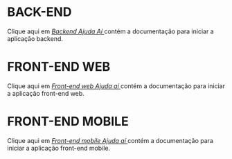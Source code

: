 # BACK-END

Clique aqui em _<a href="./web-api"> Backend Ajuda Aí </a>_ contém a documentação para iniciar a aplicação backend.

# FRONT-END WEB

Clique aqui em _<a href="./front-end-web"> Front-end web Ajuda aí </a>_ contém a documentação para iniciar a aplicação front-end web.

# FRONT-END MOBILE

Clique aqui em _<a href="./ajuda-ai-mobile"> Front-end mobile Ajuda aí </a>_ contém a documentação para iniciar a aplicação front-end mobile.
